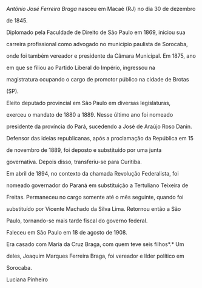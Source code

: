 

*Antônio José Ferreira Braga* nasceu em Macaé (RJ) no dia 30 de dezembro

de 1845.



Diplomado pela Faculdade de Direito de São Paulo em 1869, iniciou sua

carreira profissional como advogado no município paulista de Sorocaba,

onde foi também vereador e presidente da Câmara Municipal. Em 1875, ano

em que se filiou ao Partido Liberal do Império, ingressou na

magistratura ocupando o cargo de promotor público na cidade de Brotas

(SP).



Eleito deputado provincial em São Paulo em diversas legislaturas,

exerceu o mandato de 1880 a 1889. Nesse último ano foi nomeado

presidente da província do Pará, sucedendo a José de Araújo Roso Danin.

Defensor das ideias republicanas, após a proclamação da República em 15

de novembro de 1889, foi deposto e substituído por uma junta

governativa. Depois disso, transferiu-se para Curitiba.



Em abril de 1894, no contexto da chamada Revolução Federalista, foi

nomeado governador do Paraná em substituição a Tertuliano Teixeira de

Freitas. Permaneceu no cargo somente até o mês seguinte, quando foi

substituído por Vicente Machado da Silva Lima. Retornou então a São

Paulo, tornando-se mais tarde fiscal do governo federal.



Faleceu em São Paulo em 18 de agosto de 1908.



Era casado com Maria da Cruz Braga, com quem teve seis filhos*.* Um

deles, Joaquim Marques Ferreira Braga, foi vereador e líder político em

Sorocaba.



Luciana Pinheiro



